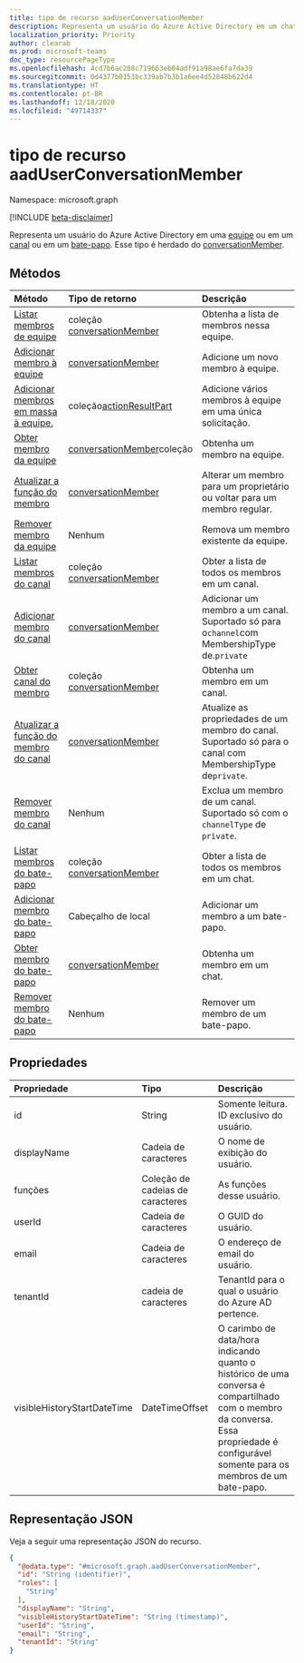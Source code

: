 ```yaml
---
title: tipo de recurso aadUserConversationMember
description: Representa um usuário do Azure Active Directory em um chat ou canal.
localization_priority: Priority
author: clearab
ms.prod: microsoft-teams
doc_type: resourcePageType
ms.openlocfilehash: 4cd7b6ac208c719663eb04adf91a98ae6fa7da39
ms.sourcegitcommit: 0d4377b0153bc339ab7b3b1a6ee4d52848b622d4
ms.translationtype: HT
ms.contentlocale: pt-BR
ms.lasthandoff: 12/18/2020
ms.locfileid: "49714337"
---
```

# <a name="aaduserconversationmember-resource-type"></a>tipo de recurso aadUserConversationMember

Namespace: microsoft.graph

[!INCLUDE [beta-disclaimer](../../includes/beta-disclaimer.md)]

Representa um usuário do Azure Active Directory em uma [equipe](team.md) ou em um [canal](channel.md) ou em um [bate-papo](chat.md). Esse tipo é herdado do [conversationMember](conversationmember.md).

## <a name="methods"></a>Métodos

| Método       | Tipo de retorno  |Descrição|
|:---------------|:--------|:----------|
|[Listar membros de equipe](../api/team-list-members.md)|coleção [conversationMember](../resources/conversationmember.md)|Obtenha a lista de membros nessa equipe.|
|[Adicionar membro à equipe](../api/team-post-members.md)|[conversationMember](../resources/conversationmember.md)|Adicione um novo membro à equipe.|
|[Adicionar membros em massa à equipe.](../api/conversationmembers-add.md)|coleção[actionResultPart](../resources/actionresultpart.md)|Adicione vários membros à equipe em uma única solicitação.|
|[Obter membro da equipe](../api/team-get-members.md) | [conversationMember](conversationmember.md)coleção | Obtenha um membro na equipe.|
|[Atualizar a função do membro](../api/team-update-members.md)|[conversationMember](../resources/conversationmember.md)|Alterar um membro para um proprietário ou voltar para um membro regular.|
|[Remover membro da equipe](../api/team-delete-members.md)|Nenhum|Remova um membro existente da equipe.|
|[Listar membros do canal](../api/channel-list-members.md) | coleção [conversationMember](conversationmember.md) | Obter a lista de todos os membros em um canal.|
|[Adicionar membro do canal](../api/channel-post-members.md) | [conversationMember](conversationmember.md) | Adicionar um membro a um canal. Suportado só para o`channel`com MembershipType de.`private`|
|[Obter canal do membro](../api/channel-get-members.md) | coleção [conversationMember](conversationmember.md) | Obtenha um membro em um canal.|
|[Atualizar a função do membro do canal](../api/channel-update-members.md) | [conversationMember](conversationmember.md) | Atualize as propriedades de um membro do canal. Suportado só para o canal com MembershipType de`private`.|
|[Remover membro do canal](../api/channel-delete-members.md) | Nenhum | Exclua um membro de um canal. Suportado só com o `channelType` de `private`.|
|[Listar membros do bate-papo](../api/chat-list-members.md) | coleção [conversationMember](conversationmember.md) | Obter a lista de todos os membros em um chat.|
|[Adicionar membro do bate-papo](../api/chat-post-members.md) | Cabeçalho de local | Adicionar um membro a um bate-papo.| 
|[Obter membro do bate-papo](../api/chat-get-members.md) | [conversationMember](conversationmember.md) | Obtenha um membro em um chat.|
|[Remover membro do bate-papo](../api/chat-delete-members.md) | Nenhum | Remover um membro de um bate-papo.| 

## <a name="properties"></a>Propriedades

| Propriedade   | Tipo |Descrição|
|:---------------|:--------|:----------|
|id| String | Somente leitura. ID exclusivo do usuário.|
|displayName| Cadeia de caracteres | O nome de exibição do usuário. |
|funções| Coleção de cadeias de caracteres | As funções desse usuário. |
|userId| Cadeia de caracteres | O GUID do usuário. |
|email| Cadeia de caracteres  | O endereço de email do usuário. |
|tenantId| cadeia de caracteres  | TenantId para o qual o usuário do Azure AD pertence. |
|visibleHistoryStartDateTime| DateTimeOffset  | O carimbo de data/hora indicando quanto o histórico de uma conversa é compartilhado com o membro da conversa. Essa propriedade é configurável somente para os membros de um bate-papo.|

## <a name="json-representation"></a>Representação JSON

Veja a seguir uma representação JSON do recurso.

<!-- {
  "blockType": "resource",
  "keyProperty": "id",
  "@odata.type": "microsoft.graph.aadUserConversationMember",
  "baseType": "microsoft.graph.conversationMember",
  "openType": false
}
-->
``` json
{
  "@odata.type": "#microsoft.graph.aadUserConversationMember",
  "id": "String (identifier)",
  "roles": [
    "String"
  ],
  "displayName": "String",
  "visibleHistoryStartDateTime": "String (timestamp)",
  "userId": "String",
  "email": "String",
  "tenantId": "String"
}
```

<!-- uuid: 8fcb5dbc-d5aa-4681-8e31-b001d5168d79
2015-10-25 14:57:30 UTC -->
<!--
{
  "type": "#page.annotation",
  "description": "aadUserConversationMember",
  "keywords": "",
  "section": "documentation",
  "tocPath": "",
  "suppressions": []
}
-->
